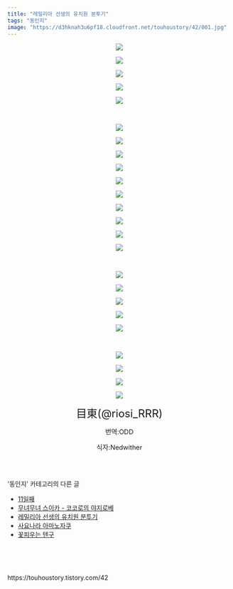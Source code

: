 ```yaml
---
title: "레밀리아 선생의 유치원 분투기"
tags: "동인지"
image: "https://d3hknah3u6pf18.cloudfront.net/touhoustory/42/001.jpg"
---
```

<div class="article">
<div class="tt_article_useless_p_margin"><p style="text-align: center; clear: none; float: none;"><img src="{{ site.imgserver4 }}/touhoustory/42/001.jpg"/></p><p style="text-align: center; clear: none; float: none;"><img src="{{ site.imgserver4 }}/touhoustory/42/002.jpg"/></p><p style="text-align: center; clear: none; float: none;"><img src="{{ site.imgserver4 }}/touhoustory/42/003.jpg"/></p><p style="text-align: center; clear: none; float: none;"><img src="{{ site.imgserver4 }}/touhoustory/42/004.jpg"/></p><p style="text-align: center; clear: none; float: none;"><img src="{{ site.imgserver4 }}/touhoustory/42/005.jpg"/></p><p style="text-align: center; clear: none; float: none;"><br/></p><p style="text-align: center; clear: none; float: none;"><img src="{{ site.imgserver4 }}/touhoustory/42/006.jpg"/></p><p style="text-align: center; clear: none; float: none;"><img src="{{ site.imgserver4 }}/touhoustory/42/007.jpg"/></p><p style="text-align: center; clear: none; float: none;"><img src="{{ site.imgserver4 }}/touhoustory/42/008.jpg"/></p><p style="text-align: center; clear: none; float: none;"><img src="{{ site.imgserver4 }}/touhoustory/42/009.jpg"/></p><p style="text-align: center; clear: none; float: none;"><img src="{{ site.imgserver4 }}/touhoustory/42/010.jpg"/></p><p style="text-align: center; clear: none; float: none;"><img src="{{ site.imgserver4 }}/touhoustory/42/011.jpg"/></p><p style="text-align: center; clear: none; float: none;"><img src="{{ site.imgserver4 }}/touhoustory/42/012.jpg"/></p><p style="text-align: center; clear: none; float: none;"><img src="{{ site.imgserver4 }}/touhoustory/42/013.jpg"/></p><p style="text-align: center; clear: none; float: none;"><img src="{{ site.imgserver4 }}/touhoustory/42/014.jpg"/></p><p style="text-align: center; clear: none; float: none;"><img src="{{ site.imgserver4 }}/touhoustory/42/015.jpg"/></p><p style="text-align: center; clear: none; float: none;"><br/></p><p style="text-align: center; clear: none; float: none;"><img src="{{ site.imgserver4 }}/touhoustory/42/016.jpg"/></p><p style="text-align: center; clear: none; float: none;"><img src="{{ site.imgserver4 }}/touhoustory/42/017.jpg"/></p><p style="text-align: center; clear: none; float: none;"><img src="{{ site.imgserver4 }}/touhoustory/42/018.jpg"/></p><p style="text-align: center; clear: none; float: none;"><img src="{{ site.imgserver4 }}/touhoustory/42/019.jpg"/></p><p style="text-align: center; clear: none; float: none;"><img src="{{ site.imgserver4 }}/touhoustory/42/020.jpg"/></p><p style="text-align: center; clear: none; float: none;"><br/></p><p style="text-align: center; clear: none; float: none;"><img src="{{ site.imgserver4 }}/touhoustory/42/021.jpg"/></p><p style="text-align: center; clear: none; float: none;"><img src="{{ site.imgserver4 }}/touhoustory/42/022.jpg"/></p><p style="text-align: center; clear: none; float: none;"><img src="{{ site.imgserver4 }}/touhoustory/42/023.jpg"/></p><p style="text-align: center; clear: none; float: none;"><img src="{{ site.imgserver4 }}/touhoustory/42/024.jpg"/></p><p style="text-align: center;"><span style="font-size: 24px;">目東(</span><span style="font-size: 18pt;">@riosi_RRR)</span><br/></p><p style="text-align: center;"><span style="font-size: 11pt;">번역:ODD</span></p><p style="text-align: center;"><span style="font-size: 11pt;">식자:Nedwither</span></p> </div></div><br/>
<div class="tagTrail">
</div><br/>
<div class="another">
<p>'동인지' 카테고리의 다른 글</p>
<ul>
<li><a href="/touhoustory_50">11일째</a></li>
<li><a href="/touhoustory_49">무녀무녀 스이카 - 코코로의 야지로베</a></li>
<li><a href="/touhoustory_42">레밀리아 선생의 유치원 분투기</a></li>
<li><a href="/touhoustory_26">사요나라 아마노자쿠</a></li>
<li><a href="/touhoustory_24">꽃피우는 텐구</a></li>
</ul>
</div><br/>
<div class="cb_lstcomment">
</div><br/>
<br/>
<p id="refer">https://touhoustory.tistory.com/42</p>
<br/>
